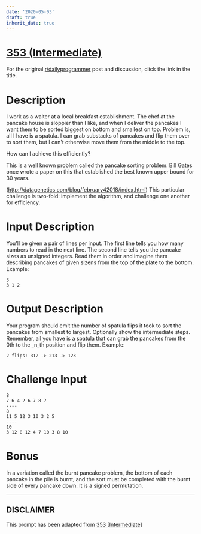 ```yaml
---
date: '2020-05-03'
draft: true
inherit_date: true
---
```


# [353 (Intermediate)](https://www.reddit.com/r/dailyprogrammer/comments/82pt3h/20180307_challenge_353_intermediate/)

For the original [r/dailyprogrammer](https://www.reddit.com/r/dailyprogrammer/) post and discussion, click the link in the title.

# Description
I work as a waiter at a local breakfast establishment. The chef at the pancake house is sloppier than I like, and when I deliver the pancakes I want them to be sorted biggest on bottom and smallest on top. Problem is, all I have is a spatula. I can grab substacks of pancakes and flip them over to sort them, but I can't otherwise move them from the middle to the top. 

How can I achieve this efficiently?

This is a well known problem called the pancake sorting problem. Bill Gates once wrote a paper on this that established the best known upper bound for 30 years. 

(http://datagenetics.com/blog/february42018/index.html)
This particular challenge is two-fold: implement the algorithm, and challenge one another for efficiency. 

# Input Description
You'll be given a pair of lines per input. The first line tells you how many numbers to read in the next line. The second line tells you the pancake sizes as unsigned integers. Read them in order and imagine them describing pancakes of given sizens from the top of the plate to the bottom. Example:


```
3
3 1 2
```
# Output Description
Your program should emit the number of spatula flips it took to sort the pancakes from smallest to largest. Optionally show the intermediate steps. Remember, all you have is a spatula that can grab the pancakes from the 0th to the _n_th position and flip them. Example:


```
2 flips: 312 -> 213 -> 123
```
# Challenge Input

```
8
7 6 4 2 6 7 8 7
----
8
11 5 12 3 10 3 2 5
----
10
3 12 8 12 4 7 10 3 8 10
```
# Bonus
In a variation called the burnt pancake problem, the bottom of each pancake in the pile is burnt, and the sort must be completed with the burnt side of every pancake down. It is a signed permutation.


----
## **DISCLAIMER**
This prompt has been adapted from [353 [Intermediate]](https://www.reddit.com/r/dailyprogrammer/comments/82pt3h/20180307_challenge_353_intermediate/)
